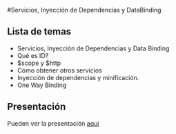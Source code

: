 #Servicios, Inyección de Dependencias y DataBinding

## Lista de temas

- Servicios, Inyección de Dependencias y Data Binding
- Qué es ID?
- $scope y $http
- Cómo obtener otros servicios
- Inyección de dependencias y minificación.
- One Way Binding

## Presentación

Pueden ver la presentación [aquí](http://disaplicaciones2ort0316.github.io/Clase10)
